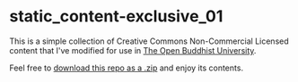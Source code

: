 # static_content-exclusive_01

This is a simple collection of Creative Commons Non-Commercial Licensed content that I've modified for use in [The Open Buddhist University](https://buddhist-uni.github.io).

Feel free to [download this repo as a .zip](https://github.com/buddhist-uni/static_content-exclusive_01/archive/main.zip) and enjoy its contents.
